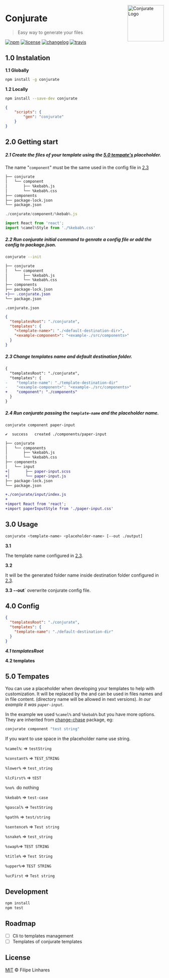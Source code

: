<a href="https://github.com/filipelinhares/conjurate"><img
  src="https://i.imgur.com/2amDxYd.png" alt="Conjurate Logo"
  width="115" align="right"></a>

# Conjurate

> Easy way to generate your files

[![npm][npm-image]][npm-url] [![license][license-image]][license-url]
[![changelog][changelog-image]][changelog-url] [![travis][travis-img]][travis-url]

## 1.0 Instalation

**1.1 Globally**

```bash
npm install -g conjurate
```

**1.2 Locally**

```bash
npm install --save-dev conjurate
```

```json
{
	"scripts": {
		"gen": "conjurate"
	}
}
```

## 2.0 Getting start

##### 2.1 Create the files of your template using the [5.0 tempate's]() placeholder.

The name "`component`" must be the same used in the config file in [2.3](#23-change-templates-name-and-default-destination-folder)

```diff
├── conjurate
│   └── component
│       ├── %kebab%.js
│       └── %kebab%.css
├── components
├── package-lock.json
└── package.json
```

```javascript
./conjurate/component/%kebab%.js

import React from 'react';
import %camel%Style from './%kebab%.css' 
```

##### 2.2 Run conjurate initial command to genrate a config file or add the config to package.json.

```bash
conjurate --init
```

```diff
├── conjurate
│   └── component
│       ├── %kebab%.js
│       └── %kebab%.css
├── components
├── package-lock.json
+├── .conjurate.json
└── package.json
```

`.conjurate.json`

```json
{
  "templatesRoot": "./conjurate",
  "templates": {
    "<template-name>": "./<default-destination-dir>",
    "<example-component>": "<example-./src/components>"
  }
}
```

##### 2.3 Change templates name and default destination folder.

```diff
{
  "templatesRoot": "./conjurate",
  "templates": {
-    "template-name": "./template-destination-dir"
-    "<example-component>": "<example-./src/components>"
+    "component": "./components"
  }
}
```

##### 2.4 Run conjurate passing the `template-name` and the placeholder name.

```bash
conjurate component paper-input

✔  success   created ./components/paper-input
```

```diff
├── conjurate
│   └── components
│       ├── %kebab%.js
│       └── %kebab%.css
├── components
│   └── input
+│       ├── paper-input.scss
+│       └── paper-input.js
├── package-lock.json
└── package.json
```

```diff
+./conjurate/input/index.js
+
+import React from 'react';
+import paperInputStyle from './paper-input.css' 
```

## 3.0 Usage

```bash
conjurate <template-name> <placeholder-name> [--out ./output]
```

**3.1 <template-name>**

The template name configured in [2.3](#23-change-templates-name-and-default-destination-folder).

**3.2 <placeholder-name>** 

It will be the generated folder name inside destination folder configured in [2.3](#23-change-templates-name-and-default-destination-folder).

**3.3 --out**` overwrite conjurate config file.

## 4.0 Config

```json
{
  "templatesRoot": "./conjurate",
  "templates": {
    "template-name": "./default-destination-dir"
  }
}
```

***4.1 templatesRoot***

**4.2 templates**

## 5.0 Tempates

You can use a placeholder when developing your templates to help with customization. It will be replaced by the <placeholder-name> and can be used in files names and in file content. (directory name will be allowed in next versions). _In our example it was `paper-input`._

In the example we used `%camel%` and `%kebab%` but you have more options. They are inherited from [change-chase]() package, eg:

```bash
conjurate component "test string"
```

If you want to use space in the placeholder name use string.

`%camel%`:  => `testString`

`%constant%` => `TEST_STRING`

`%lower%` => `test_string`

`%lcFirst%` => `tEST`

`%no% `do nothing

`%kebab%` => `test-case`

`%pascal%` => `TestString`

`%path%` => `test/string`

`%sentence%` => `Test string`

`%snake%` => `test_string`

`%swap%`=> `TEST STRING`

`%title%` => `Test String`

`%upper%`=> `TEST STRING`

`%ucFirst` => `Test string`

## Development

```bash
npm install
npm test
```

## Roadmap

- [ ] Cli to templates management
- [ ] Templates of conjurate templates

## License

[MIT](LICENSE.md) © Filipe Linhares

[travis-img]: https://travis-ci.org/filipelinhares/conjurate.svg?branch=master
[travis-url]: https://travis-ci.org/filipelinhares/conjurate
[changelog-image]: https://img.shields.io/badge/changelog-md-blue.svg?style=flat
[changelog-url]: CHANGELOG.md
[license-image]: https://img.shields.io/npm/l/conjurate.svg?style=flat
[license-url]: LICENSE.md
[npm-image]: https://img.shields.io/npm/v/conjurate.svg?style=flat
[npm-url]: https://www.npmjs.com/package/conjurate
